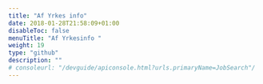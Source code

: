 ```yaml
---
title: "Af Yrkes info"
date: 2018-01-28T21:58:09+01:00
disableToc: false
menuTitle: "Af Yrkesinfo "
weight: 19
type: "github"
description: ""
# consoleurl: "/devguide/apiconsole.html?urls.primaryName=JobSearch"/
---
```







